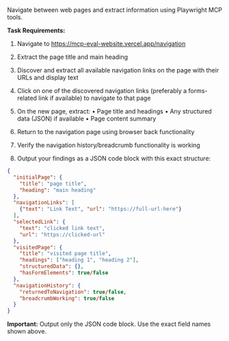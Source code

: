 Navigate between web pages and extract information using Playwright MCP tools.

**Task Requirements:**

1. Navigate to https://mcp-eval-website.vercel.app/navigation

2. Extract the page title and main heading

3. Discover and extract all available navigation links on the page with their URLs and display text

4. Click on one of the discovered navigation links (preferably a forms-related link if available) to navigate to that page

5. On the new page, extract:
   • Page title and headings
   • Any structured data (JSON) if available
   • Page content summary

6. Return to the navigation page using browser back functionality

7. Verify the navigation history/breadcrumb functionality is working

8. Output your findings as a JSON code block with this exact structure:

```json
{
  "initialPage": {
    "title": "page title",
    "heading": "main heading"
  },
  "navigationLinks": [
    {"text": "Link Text", "url": "https://full-url-here"}
  ],
  "selectedLink": {
    "text": "clicked link text",
    "url": "https://clicked-url"
  },
  "visitedPage": {
    "title": "visited page title",
    "headings": ["heading 1", "heading 2"],
    "structuredData": {},
    "hasFormElements": true/false
  },
  "navigationHistory": {
    "returnedToNavigation": true/false,
    "breadcrumbWorking": true/false
  }
}
```

**Important:** Output only the JSON code block. Use the exact field names shown above.